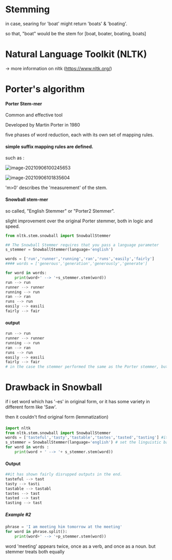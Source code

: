

# Stemming

in case, searing for 'boat' might return 'boats' & 'boating'.

so that, "boat" would be the stem for [boat, boater, boating, boats]


# Natural Language Toolkit (NLTK)

→  more information on nltk (https://www.nltk.org/)



# Porter's algorithm



#### Porter Stem-mer



Common and effective tool

Developed by Martin Porter in 1980

five phases of word reduction, each with its own set of mapping rules.



#### simple suffix mapping rules are defined.

such as :

![image-20210906100245653](C:\Users\count\OneDrive\문서\image-20210906100245653-16308901701141.png)

![image-20210906101835604](C:\Users\count\OneDrive\문서\image-20210906101835604-16308911167832.png)

'm>0' describes the 'measurement' of the stem.







#### Snowball stem-mer

so called, "English Stemmer" or "Porter2 Stemmer".

 slight improvement over the original Porter stemmer, both in logic and speed.

```python
from nltk.stem.snowball import SnowballStemmer

## The Snowball Stemmer requires that you pass a language parameter
s_stemmer = SnowballStemmer(language='english')

words = ['run','runner','running','ran','runs','easily','fairly']
#### words = ['generous','generation','generously','generate']

for word in words:
    print(word+' --> '+s_stemmer.stem(word))
run --> run
runner --> runner
running --> run
ran --> ran
runs --> run
easily --> easili
fairly --> fair
```

#### output

```python
run --> run
runner --> runner
running --> run
ran --> ran
runs --> run
easily --> easili
fairly --> fair
# in the case the stemmer performed the same as the Porter stemmer, but it goes to more appropriately. (like farily to fair)
```



# Drawback in Snowball 

if i set word which has '-es' in original form, or it has some variety in different form like 'Saw'.

then it couldn't find original form (lemmatization)

#### 

```python
import nltk
from nltk.stem.snowball import SnowballStemmer
words = ['tasteful','tasty','tastable','tastes','tasted','tasting'] #its original form is 'taste'
s_stemmer = SnowballStemmer(language='english') # set the linguistic base as an english
for word in words :
    print(word + ' --> '+ s_stemmer.stem(word))
```



#### Output

```python
##it has shown fairly disrupped outputs in the end.
tasteful --> tast
tasty --> tasti
tastable --> tastabl
tastes --> tast
tasted --> tast
tasting --> tast
```



##### Example #2

```python
phrase = 'I am meeting him tomorrow at the meeting'
for word in phrase.split():
    print(word+' --> '+p_stemmer.stem(word))
```

word 'meeting' appears twice, once as a verb, and once as a noun. but stemmer treats both equally

